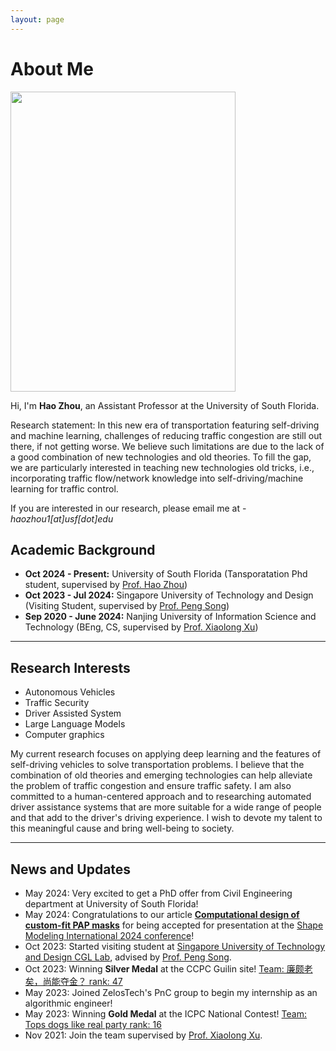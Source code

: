 ```yaml
---
layout: page
---
```


# About Me

<img src="Yuhang.jpg" class="floatpic" width="360" height="480">

Hi, I'm **Hao Zhou**, an Assistant Professor at the University of South Florida.

Research statement: In this new era of transportation featuring self-driving and machine learning, challenges of reducing traffic congestion are still out there, if not getting worse. We believe such limitations are due to the lack of a good combination of new technologies and old theories. To fill the gap, we are particularly interested in teaching new technologies old tricks, i.e., incorporating traffic flow/network knowledge into self-driving/machine learning for traffic control. 

If you are interested in our research, please email me at - *haozhou1[at]usf[dot]edu*


## Academic Background

- **Oct 2024 - Present:** University of South Florida  (Tansporatation Phd student, supervised by [Prof. Hao Zhou](https://sites.google.com/view/haozhou-cv))
- **Oct 2023 - Jul 2024:** Singapore University of Technology and Design (Visiting Student, supervised by [Prof. Peng Song](https://istd.sutd.edu.sg/people/faculty/peng-song))
- **Sep 2020 - June 2024:** Nanjing University of Information Science and Technology (BEng, CS, supervised by [Prof. Xiaolong Xu](https://faculty.nuist.edu.cn/xuxiaolong/zh_CN/index/87901/list/index.htm))

---

## Research Interests

- Autonomous Vehicles
- Traffic Security
- Driver Assisted System
- Large Language Models
- Computer graphics

My current research focuses on applying deep learning and the features of self-driving vehicles to solve transportation problems. I believe that the combination of old theories and emerging technologies can help alleviate the problem of traffic congestion and ensure traffic safety. I am also committed to a human-centered approach and to researching automated driver assistance systems that are more suitable for a wide range of people and that add to the driver's driving experience. I wish to devote my talent to this meaningful cause and bring well-being to society.

---

## News and Updates

- May 2024:  Very excited to get a PhD offer from Civil Engineering department at University of South Florida!
- May 2024:  Congratulations to our article  [**Computational design of custom-fit PAP masks**](https://www.sciencedirect.com/science/article/pii/S009784932400133X?via%3Dihub) for being accepted for presentation at the [Shape Modeling International 2024 conference](https://smiconf.github.io/2024/)!
- Oct 2023:  Started visiting student at [Singapore University of Technology and Design CGL Lab](https://sutd-cgl.github.io/), advised by [Prof. Peng Song](https://istd.sutd.edu.sg/people/faculty/peng-song).
- Oct 2023:  Winning **Silver Medal** at the CCPC Guilin site! [Team: 廉颇老矣，尚能夺金？ rank: 47](https://board.xcpcio.com/ccpc/9th/guilin?group=official)
- May 2023: Joined ZelosTech's PnC group to begin my internship as an algorithmic engineer! 
- May 2023:  Winning **Gold Medal** at the ICPC National Contest! [Team: Tops dogs like real party rank: 16](https://board.xcpcio.com/icpc/48th/xian-invitational)
- Nov 2021:  Join the team supervised by [Prof. Xiaolong Xu](https://faculty.nuist.edu.cn/xuxiaolong).

<br>

<div>
<script type="text/javascript" id="clstr_globe" src="//clustrmaps.com/globe.js?d=Nz73efCm0j_zrK-Hu4wIlrHLSqmw5p95zxZhqDcMIG0"></script>
</div>

<br>

